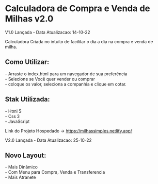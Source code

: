 <h1>Calculadora de Compra e Venda de Milhas v2.0</h1>
V1.0 Lançada - Data Atualizacao: 14-10-22

<p>Calculadora Criada no intuito de facilitar o dia a dia na compra e venda de milha.</p>
<h2>Como Utilizar:</h2>
<p>
- Arraste o index.html para um navegador de sua preferência <br>
- Selecione se Você quer vender ou comprar <br>
- coloque os valor, seleciona a companhia e clique em cotar. <br>
</p>

<h2>Stak Utilizada:</h2>
<p>
- Html 5 <br>
- Css 3 <br>
- JavaScript <br>
</p>

Link do Projeto Hospedado -> 
https://milhassimples.netlify.app/


V2.0 Lançada - Data Atualizacao: 25-10-22
<h2>Novo Layout:</h2>
<p>
- Mais Dinâmico <br>
- Com Menu para Compra, Venda e Transferencia<br>
- Mais Atranete <br>
</p>
